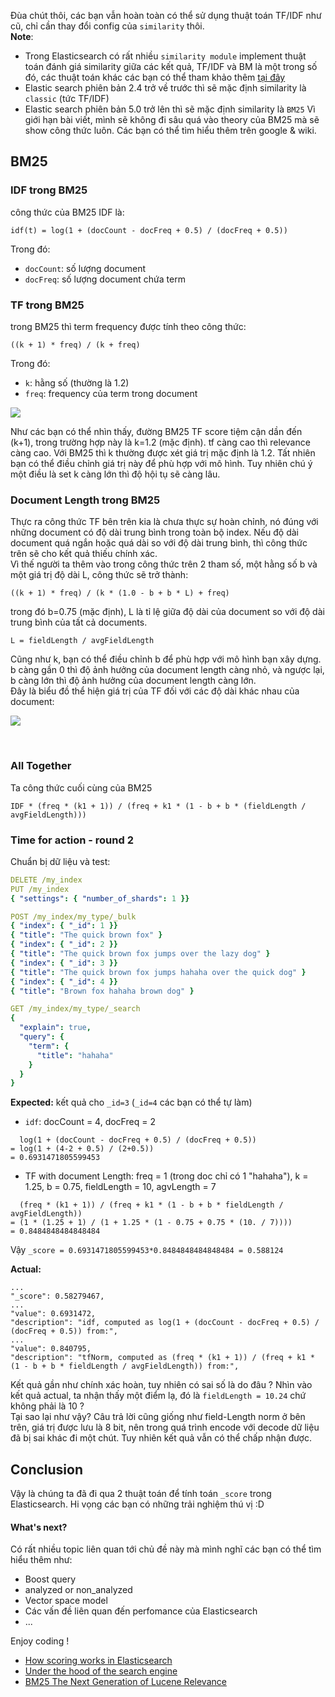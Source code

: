 Đùa chút thôi, các bạn vẫn hoàn toàn có thể sử dụng thuật toán TF/IDF như cũ, chỉ cần thay đổi config của `similarity` thôi.
<br>
**Note**:
- Trong Elasticsearch có rất nhiều `similarity module` implement thuật toán đánh giá similarity giữa các kết quả, TF/IDF và BM là một trong số đó, các thuật toán khác các bạn có thể tham khảo thêm [tại đây](https://www.elastic.co/guide/en/elasticsearch/reference/current/index-modules-similarity.html)
- Elastic search phiên bản 2.4 trở về trước thì sẽ mặc định similarity là `classic` (tức TF/IDF)
- Elastic search phiên bản 5.0 trở lên thì sẽ mặc định similarity là `BM25`
Vì giới hạn bài viết, mình sẽ không đi sâu quá vào theory của BM25 mà sẽ show công thức luôn. Các bạn có thể tìm hiểu thêm trên google & wiki.

## BM25
### IDF trong BM25
công thức của BM25 IDF là:

```
idf(t) = log(1 + (docCount - docFreq + 0.5) / (docFreq + 0.5))
```

Trong đó:

- `docCount`: số lượng document
- `docFreq`: số lượng document chứa term

### TF trong BM25
trong BM25 thì term frequency được tính theo công thức:

```
((k + 1) * freq) / (k + freq)
```
Trong đó:

- `k`: hằng số (thường là 1.2)
- `freq`: frequency của term trong document

![](http://opensourceconnections.com/blog/uploads/2015/TF1.png)


Như các bạn có thể nhìn thấy, đường BM25 TF score tiệm cận dần đến (k+1), trong trường hợp này là k=1.2 (mặc định). tf càng cao thì relevance càng cao. Với BM25 thì k thường được xét giá trị mặc định là 1.2. Tất nhiên bạn có thể điều chỉnh giá trị này để phù hợp với mô hình. Tuy nhiên chú ý một điều là set k càng lớn thì độ hội tụ sẽ càng lâu.

### Document Length trong BM25
Thực ra công thức TF bên trên kia là chưa thực sự hoàn chỉnh, nó đúng với những document có độ dài trung bình trong toàn bộ index. Nếu độ dài document quá ngắn hoặc quá dài so với độ dài trung bình, thì công thức trên sẽ cho kết quả thiếu chính xác.
<br>
Vì thế người ta thêm vào trong công thức trên 2 tham số, một hằng số b và một giá trị độ dài L, công thức sẽ trở thành:

```
((k + 1) * freq) / (k * (1.0 - b + b * L) + freq)
```

trong đó b=0.75 (mặc định), L là tỉ lệ giữa độ dài của document so với độ dài trung bình của tất cả documents.

```
L = fieldLength / avgFieldLength
```

Cũng như k, bạn có thể điều chỉnh b để phù hợp với mô hình bạn xây dựng. b càng gần 0 thì độ ảnh hưởng của document length càng nhỏ, và ngược lại, b càng lớn thì độ ảnh hưởng của document length càng lớn.
<br>
Đây là biểu đồ thể hiện giá trị của TF đối với các độ dài khác nhau của document:

![](http://opensourceconnections.com/blog/uploads/2015/NORMS1.png)

<br>

### All Together
Ta công thức cuối cùng của BM25
```
IDF * (freq * (k1 + 1)) / (freq + k1 * (1 - b + b * (fieldLength / avgFieldLength)))
```
### Time for action - round 2
Chuẩn bị dữ liệu và test:

```yml
DELETE /my_index
PUT /my_index
{ "settings": { "number_of_shards": 1 }}

POST /my_index/my_type/_bulk
{ "index": { "_id": 1 }}
{ "title": "The quick brown fox" }
{ "index": { "_id": 2 }}
{ "title": "The quick brown fox jumps over the lazy dog" }
{ "index": { "_id": 3 }}
{ "title": "The quick brown fox jumps hahaha over the quick dog" }
{ "index": { "_id": 4 }}
{ "title": "Brown fox hahaha brown dog" }

GET /my_index/my_type/_search
{
  "explain": true,
  "query": {
    "term": {
      "title": "hahaha"
    }
  }
}
```

**Expected:** kết quả cho `_id=3` (`_id=4` các bạn có thể tự làm)
- `idf`: docCount = 4, docFreq = 2
```
  log(1 + (docCount - docFreq + 0.5) / (docFreq + 0.5))
= log(1 + (4-2 + 0.5) / (2+0.5))
= 0.6931471805599453
```
- TF with document Length: freq = 1 (trong doc chỉ có 1 "hahaha"), k = 1.25, b = 0.75, fieldLength = 10, agvLength = 7
```
  (freq * (k1 + 1)) / (freq + k1 * (1 - b + b * fieldLength / avgFieldLength))
= (1 * (1.25 + 1) / (1 + 1.25 * (1 - 0.75 + 0.75 * (10. / 7))))
= 0.8484848484848484
```
Vậy `_score = 0.6931471805599453*0.8484848484848484 = 0.588124`

**Actual:**
```
...
"_score": 0.58279467,
...
"value": 0.6931472,
"description": "idf, computed as log(1 + (docCount - docFreq + 0.5) / (docFreq + 0.5)) from:",
...
"value": 0.840795,
"description": "tfNorm, computed as (freq * (k1 + 1)) / (freq + k1 * (1 - b + b * fieldLength / avgFieldLength)) from:",
```
Kết quả gần như chính xác hoàn, tuy nhiên có sai số là do đâu ? Nhìn vào kết quả actual, ta nhận thấy một điểm lạ, đó là `fieldLength = 10.24` chứ không phải là 10 ?
<br>
Tại sao lại như vậy? Câu trả lời cũng giống như field-Length norm ở bên trên, giá trị được lưu là 8 bit, nên trong quá trình encode với decode dữ liệu đã bị sai khác đi một chút. Tuy nhiên kết quả vẫn có thể chấp nhận được.

## Conclusion
Vậy là chúng ta đã đi qua 2 thuật toán để tính toán `_score` trong Elasticsearch. Hi vọng các bạn có những trải nghiệm thú vị :D
<br>
#### What's next?
Có rất nhiều topic liên quan tới chủ đề này mà mình nghĩ các bạn có thể tìm hiểu thêm như:

 - Boost query
 - analyzed or non_analyzed
 - Vector space model
 - Các vấn đề liên quan đến perfomance của Elasticsearch
 - ...

Enjoy coding !  


- [How scoring works in Elasticsearch](https://www.compose.com/articles/how-scoring-works-in-elasticsearch/)
- [Under the hood of the search engine](https://findwise.com/blog/under-the-hood-of-the-search-engine/)
- [BM25 The Next Generation of Lucene Relevance](http://opensourceconnections.com/blog/2015/10/16/bm25-the-next-generation-of-lucene-relevation/)
